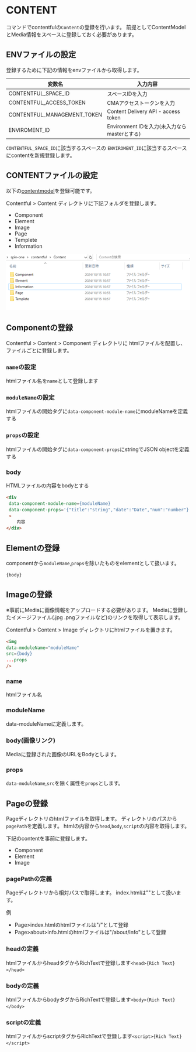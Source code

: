 # CONTENT

コマンドでcontentfulの`Content`の登録を行います。
前提としてContentModelとMedia情報をスペースに登録しておく必要があります。

## ENVファイルの設定

登録するために下記の情報をenvファイルから取得します。

|変数名|入力内容|
|-----|--------|
|CONTENTFUL_SPACE_ID|スペースIDを入力|
|CONTENTFUL_ACCESS_TOKEN|CMAアクセストークンを入力|
|CONTENTFUL_MANAGEMENT_TOKEN|Content Delivery API - access token|
|ENVIROMENT_ID|Environment IDを入力(未入力ならmasterとする)|

`CONTENTFUL_SPACE_ID`に該当するスペースの
`ENVIROMENT_ID`に該当するスペースにcontentを新規登録します。

## CONTENTファイルの設定

以下の[contentmodel](../ContentModel/index.md)を登録可能です。

Contentful > Content ディレクトリに下記フォルダを登録します。

- Component
- Element
- Image
- Page
- Templete
- Information

![alt text](image.png)

## Componentの登録

Contentful > Content > Component ディレクトリに
htmlファイルを配置し、ファイルごとに登録します。

### `name`の設定

htmlファイル名を`name`として登録します

### `moduleName`の設定

htmlファイルの開始タグに`data-component-module-name`にmoduleNameを定義する

### `props`の設定

htmlファイルの開始タグに`data-component-props`にstringでJSON objectを定義する

### body

HTMLファイルの内容をbodyとする

```html
<div
 data-component-module-name={moduleName}
 data-component-props='{"title":"string","date":"Date","num":"number"}'
 >
    内容
</div>
```

## Elementの登録

componentから`moduleName`,`props`を除いたものをelementとして扱います。

```html
{body}
```

## Imageの登録

※事前にMediaに画像情報をアップロードする必要があります。
Mediaに登録したイメージファイル(.jpg .pngファイルなど)のリンクを取得して表示します。

Contentful > Content > Image ディレクトリにhtmlファイルを置きます。

```html
<img
data-moduleName="moduleName"
src={body}
...props
/>
```

### name

htmlファイル名

### moduleName

data-moduleNameに定義します。

### body(画像リンク)

Mediaに登録された画像のURLをBodyとします。

### props

`data-moduleName`,`src`を除く属性を`props`とします。

## Pageの登録

Pageディレクトリのhtmlファイルを取得します。
ディレクトリのパスから`pagePath`を定義します。
htmlの内容から`head`,`body`,`script`の内容を取得します。

下記のcontentを事前に登録します。

- Component
- Element
- Image

### pagePathの定義

Pageディレクトリから相対パスで取得します。
index.htmlは""として扱います。

例

- Page>index.htmlのhtmlファイルは"/"として登録
- Page>about>info.htmlのhtmlファイルは"/about/info"として登録

### headの定義

htmlファイルからheadタグからRichTextで登録します`<head>{Rich Text}</head>`

### bodyの定義

htmlファイルからbodyタグからRichTextで登録します`<body>{Rich Text}</body>`

### scriptの定義

htmlファイルからscriptタグからRichTextで登録します`<script>{Rich Text}</script>`
